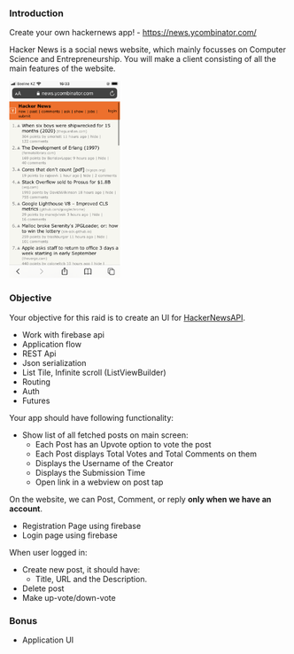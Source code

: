 ### Introduction

Create your own hackernews app! - https://news.ycombinator.com/

Hacker News is a social news website, which mainly focusses on Computer Science and Entrepreneurship. You will make a client consisting of all the main features of the website.

<img src="https://github.com/alem-01/alem_public/blob/master/resources/hackernews.png?raw=true" width="200"/>

### Objective

Your objective for this raid is to create an UI for [HackerNewsAPI](https://github.com/HackerNews/API).

- Work with firebase api
- Application flow
- REST Api
- Json serialization
- List Tile, Infinite scroll (ListViewBuilder)
- Routing
- Auth
- Futures

Your app should have following functionality:

- Show list of all fetched posts on main screen:
  - Each Post has an Upvote option to vote the post
  - Each Post displays Total Votes and Total Comments on them
  - Displays the Username of the Creator
  - Displays the Submission Time
  - Open link in a webview on post tap

On the website, we can Post, Comment, or reply **only when we have an account**.

- Registration Page using firebase
- Login page using firebase

When user logged in:

- Create new post, it should have:
  - Title, URL and the Description.
- Delete post
- Make up-vote/down-vote

### Bonus

- Application UI
